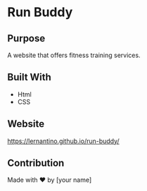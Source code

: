 # Run Buddy 

## Purpose
A website that offers fitness training services.

## Built With 
* Html
* CSS

## Website
https://lernantino.github.io/run-buddy/

## Contribution 
Made with ❤️ by [your name]
